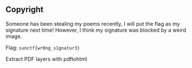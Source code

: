 ## Copyright
Someone has been stealing my poems recently, I will put the flag as my signature next time! However, I think my signature was blocked by a weird image.

Flag: `sunctf{wr0ng_s1gnatur3}`

Extract PDF layers with pdftohtml
